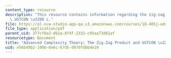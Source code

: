 ```yaml
---
content_type: resource
description: "This resource contains information regarding the zig-zag product and\
  \ USTCON \u2208 L."
file: https://ol-ocw-studio-app-qa.s3.amazonaws.com/courses/18-405j-advanced-complexity-theory-spring-2016/e56b49b2100b6e6c67d5d970fdbbde10_MIT18_405JS16_Zig-Zag.pdf
file_type: application/pdf
parent_uid: 377cf6e2-d62a-8f4f-2332-c93aa73d62af
resourcetype: Document
title: "Advanced Complexity Theory: The Zig-Zag Product and USTCON \u2208 L"
uid: e56b49b2-100b-6e6c-67d5-d970fdbbde10
---
```

